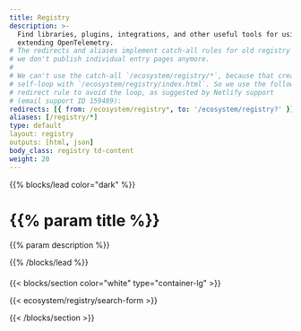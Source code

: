 ```yaml
---
title: Registry
description: >-
  Find libraries, plugins, integrations, and other useful tools for using and
  extending OpenTelemetry.
# The redirects and aliases implement catch-all rules for old registry entries;
# we don't publish individual entry pages anymore.
#
# We can't use the catch-all `/ecosystem/registry/*`, because that creates a
# self-loop with `/ecosystem/registry/index.html`. So we use the following
# redirect rule to avoid the loop, as suggested by Netlify support
# (email support ID 159489):
redirects: [{ from: /ecosystem/registry*, to: '/ecosystem/registry?' }]
aliases: [/registry/*]
type: default
layout: registry
outputs: [html, json]
body_class: registry td-content
weight: 20
---
```


{{% blocks/lead color="dark" %}}

<!-- markdownlint-disable single-h1 -->

# {{% param title %}}

{{% param description %}}

{{% /blocks/lead %}}

<div style="text-align: center; margin-top: 20px;">
<button 
    id="scrollToTopBtn" 
    class="btn rounded-circle position-fixed" 
    style="background-color: #007bff; color: white; bottom: 40px; right: 40px; display: none; box-shadow: 0 4px 8px rgba(0, 0, 0, 0.2); z-index: 1000;" 
    aria-label="Scroll to top">
    <i class="fas fa-arrow-up"></i>
</button>
</div>

{{< blocks/section color="white" type="container-lg" >}}

{{< ecosystem/registry/search-form >}}

{{< /blocks/section >}}
